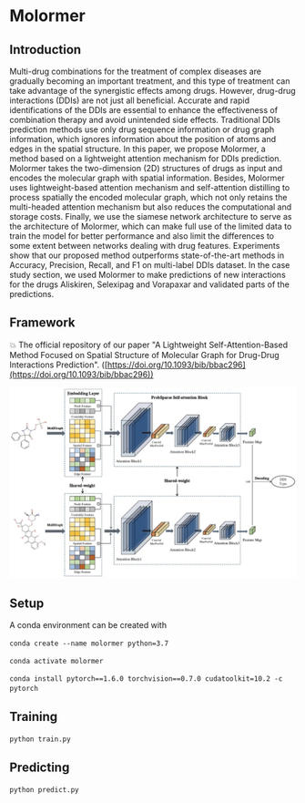 # Molormer 

## Introduction
Multi-drug combinations for the treatment of complex diseases are gradually becoming an important treatment, and this type of treatment can take advantage of the synergistic effects among drugs. However, drug-drug interactions (DDIs) are not just all beneficial. Accurate and rapid identifications of the DDIs are essential to enhance the effectiveness of combination therapy and avoid unintended side effects. Traditional DDIs prediction methods use only drug sequence information or drug graph information, which ignores information about the position of atoms and edges in the spatial structure. In this paper, we propose Molormer, a method based on a lightweight attention mechanism for DDIs prediction. Molormer takes the two-dimension (2D) structures of drugs as input and encodes the molecular graph with spatial information. Besides, Molormer uses lightweight-based attention mechanism and self-attention distilling to process spatially the encoded molecular graph, which not only retains the multi-headed attention mechanism but also reduces the computational and storage costs. Finally, we use the siamese network architecture to serve as the architecture of Molormer, which can make full use of the limited data to train the model for better performance and also limit the differences to some extent between networks dealing with drug features. Experiments show that our proposed method outperforms state-of-the-art methods in Accuracy, Precision, Recall, and F1 on multi-label DDIs dataset. In the case study section, we used Molormer to make predictions of new interactions for the drugs Aliskiren, Selexipag and Vorapaxar and validated parts of the predictions.

## Framework
:boom: The official repository of our paper "A Lightweight Self-Attention-Based Method Focused on Spatial Structure of Molecular Graph for Drug-Drug Interactions Prediction". ([https://doi.org/10.1093/bib/bbac296](https://doi.org/10.1093/bib/bbac296))

<p align="center">
  <img width="700" src="assets/overview.png" /> 
</p>

## Setup

A conda environment can be created with

`conda create --name molormer python=3.7`

`conda activate molormer`

`conda install pytorch==1.6.0 torchvision==0.7.0 cudatoolkit=10.2 -c pytorch`

## Training

`python train.py`

## Predicting

`python predict.py`

